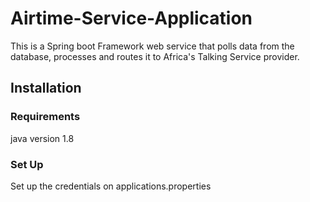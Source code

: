 # Airtime-Service-Application
This is a Spring boot Framework web service that polls data from the database, processes and routes it to Africa's Talking Service provider.


## Installation 

### Requirements

java version 1.8 


### Set Up

Set up the credentials on applications.properties




